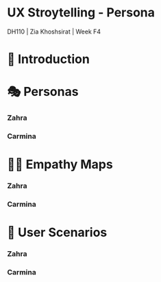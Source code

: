 # UX Stroytelling - Persona
DH110 | Zia Khoshsirat | Week F4

# :page_with_curl: Introduction



# :performing_arts: Personas

### Zahra

### Carmina

# :full_moon_with_face::new_moon_with_face: Empathy Maps

### Zahra

### Carmina



# :ledger: User Scenarios

### Zahra

### Carmina 
